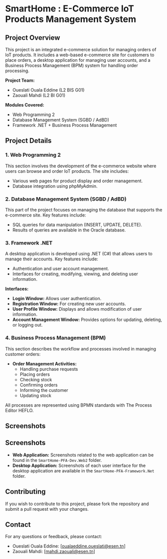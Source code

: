 # SmartHome : E-Commerce IoT Products Management System

## Project Overview

This project is an integrated e-commerce solution for managing orders of IoT products. It includes a web-based e-commerce site for customers to place orders, a desktop application for managing user accounts, and a Business Process Management (BPM) system for handling order processing.

**Project Team:**
- Oueslati Ouala Eddine (L2 BIS G01)
- Zaouali Mahdi (L2 BI G01)

**Modules Covered:**
- Web Programming 2
- Database Management System (SGBD / AdBD)
- Framework .NET + Business Process Management

## Project Details

### 1. Web Programming 2

This section involves the development of the e-commerce website where users can browse and order IoT products. The site includes:
- Various web pages for product display and order management.
- Database integration using phpMyAdmin.

### 2. Database Management System (SGBD / AdBD)

This part of the project focuses on managing the database that supports the e-commerce site. Key features include:
- SQL queries for data manipulation (INSERT, UPDATE, DELETE).
- Results of queries are available in the Oracle database.

### 3. Framework .NET

A desktop application is developed using .NET (C#) that allows users to manage their accounts. Key features include:
- Authentication and user account management.
- Interfaces for creating, modifying, viewing, and deleting user information.

**Interfaces:**
- **Login Window:** Allows user authentication.
- **Registration Window:** For creating new user accounts.
- **User Profile Window:** Displays and allows modification of user information.
- **Account Management Window:** Provides options for updating, deleting, or logging out.

### 4. Business Process Management (BPM)

This section describes the workflow and processes involved in managing customer orders:
- **Order Management Activities:**
  - Handling purchase requests
  - Placing orders
  - Checking stock
  - Confirming orders
  - Informing the customer
  - Updating stock

All processes are represented using BPMN standards with The Process Editor HEFLO.

## Screenshots


## Screenshots

- **Web Application:** Screenshots related to the web application can be found in the `SmartHome-PFA-Dev.Web2` folder.
- **Desktop Application:** Screenshots of each user interface for the desktop application are available in the `SmartHome-PFA-Framework.Net` folder.

## Contributing

If you wish to contribute to this project, please fork the repository and submit a pull request with your changes.

## Contact

For any questions or feedback, please contact:
- Oueslati Ouala Eddine: [oualaeddine.oueslati@esen.tn]
- Zaouali Mahdi: [mahdi.zaouali@esen.tn]
